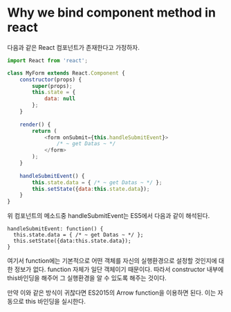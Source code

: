 # Why we bind component method in react

다음과 같은 React 컴포넌트가 존재한다고 가정하자.

```javascript
import React from 'react';

class MyForm extends React.Component {
	constructor(props) {
		super(props);
		this.state = {
			data: null
		};
	}
	
	render() {
		return (
			<form onSubmit={this.handleSubmitEvent}>
				/* ~ get Datas ~ */
			</form>
		);
	}
	
	handleSubmitEvent() {
		this.state.data = { /* ~ get Datas ~ */ };
		this.setState({data:this.state.data});
	}
}
```

위 컴포넌트의 메소드중 handleSubmitEvent는 ES5에서 다음과 같이 해석된다.

```
handleSubmitEvent: function() {
  this.state.data = { /* ~ get Datas ~ */ };
  this.setState({data:this.state.data});
}
```

여기서 function에는 기본적으로 어떤 객체를 자신의 실행환경으로 설정할 것인지에 대한 정보가 없다. function 자체가 일단 객체이기 때문이다.
따라서 constructor 내부에 this바인딩을 해주어 그 실행환경을 알 수 있도록 해주는 것이다.

만약 이와 같은 방식이 귀찮다면 ES2015의 Arrow function을 이용하면 된다. 이는 자동으로 this 바인딩을 실시한다.